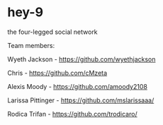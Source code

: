 # hey-9
the four-legged social network

Team members:

Wyeth Jackson - https://github.com/wyethjackson

Chris - https://github.com/cMzeta 

Alexis Moody - https://github.com/amoody2108

Larissa Pittinger - https://github.com/mslarissaaa/

Rodica Trifan - https://github.com/trodicaro/
